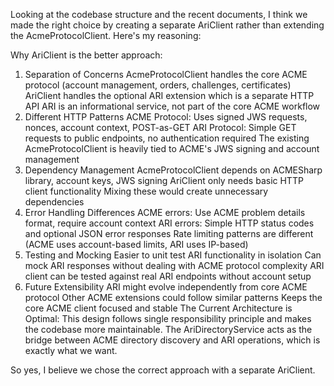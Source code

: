 Looking at the codebase structure and the recent documents, I think we made the right choice by creating a separate AriClient rather than extending the AcmeProtocolClient. Here's my reasoning:

Why AriClient is the better approach:
1. Separation of Concerns
AcmeProtocolClient handles the core ACME protocol (account management, orders, challenges, certificates)
AriClient handles the optional ARI extension which is a separate HTTP API
ARI is an informational service, not part of the core ACME workflow
2. Different HTTP Patterns
ACME Protocol: Uses signed JWS requests, nonces, account context, POST-as-GET
ARI Protocol: Simple GET requests to public endpoints, no authentication required
The existing AcmeProtocolClient is heavily tied to ACME's JWS signing and account management
3. Dependency Management
AcmeProtocolClient depends on ACMESharp library, account keys, JWS signing
AriClient only needs basic HTTP client functionality
Mixing these would create unnecessary dependencies
4. Error Handling Differences
ACME errors: Use ACME problem details format, require account context
ARI errors: Simple HTTP status codes and optional JSON error responses
Rate limiting patterns are different (ACME uses account-based limits, ARI uses IP-based)
5. Testing and Mocking
Easier to unit test ARI functionality in isolation
Can mock ARI responses without dealing with ACME protocol complexity
ARI client can be tested against real ARI endpoints without account setup
6. Future Extensibility
ARI might evolve independently from core ACME protocol
Other ACME extensions could follow similar patterns
Keeps the core ACME client focused and stable
The Current Architecture is Optimal:
This design follows single responsibility principle and makes the codebase more maintainable. The AriDirectoryService acts as the bridge between ACME directory discovery and ARI operations, which is exactly what we want.

So yes, I believe we chose the correct approach with a separate AriClient.